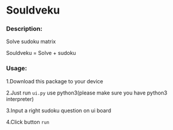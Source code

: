 # Souldveku

### Description:
Solve sudoku matrix

Souldveku = Solve + sudoku

### Usage:
1.Download this package to your device

2.Just run `ui.py` use python3(please make sure you have python3 interpreter)

3.Input a right sudoku question on ui board

4.Click button `run`
